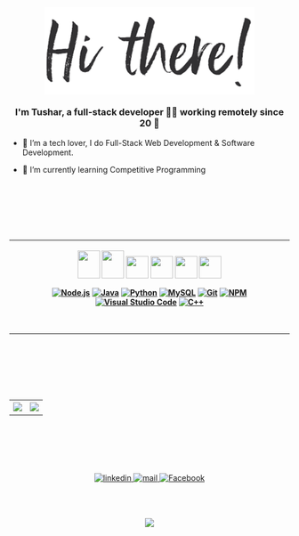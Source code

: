 
<link rel="stylesheet" href="https://stackpath.bootstrapcdn.com/bootstrap/4.3.1/css/bootstrap.min.css">

<div align="center">
<img src="image.png" align="center" height="65%" width="75%" />
</div>
  

### <div align="center">I'm Tushar, a full-stack developer 👨‍💻 working remotely since 20 🚀</div>  
  

- 🔭 I’m a tech lover, I do Full-Stack Web Development & Software Development.  
  

- 🌱  I’m currently learning Competitive Programming 
  
<br/>  

#
<br>
<br>
<table>
  <tr>
    <th>
      

<p align="center">
  
<a href="https://developer.mozilla.org/en-US/docs/Web/Guide/HTML/HTML5" title="HTML5"><img src="https://github.com/tomchen/stack-icons/blob/master/logos/html-5.svg" width="40px" height="50px"></a>
<a href="https://developer.mozilla.org/en-US/docs/Web/CSS" title="CSS3"><img src="https://github.com/tomchen/stack-icons/blob/master/logos/css-3.svg" width="40px" height="50px"></a>
<a href="https://getbootstrap.com/" title="Bootstrap 4"><img src="https://github.com/tomchen/stack-icons/blob/master/logos/bootstrap.svg" width="40px" height="40px"></a>
<a href="https://jquery.com/" title="jQuery"><img src="https://github.com/tomchen/stack-icons/blob/master/logos/jquery-icon.svg" width="40px" height="40px"></a>
<a href="https://developer.mozilla.org/en-US/docs/Web/JavaScript" title="JavaScript"><img src="https://github.com/tomchen/stack-icons/blob/master/logos/javascript.svg" width="40px" height="40px"></a>
<a href="https://reactjs.org/" title="React"><img src="https://github.com/tomchen/stack-icons/blob/master/logos/react.svg" width="40px" height="40px"></a>

 <a href="https://nodejs.org/" title="Node.js"><img src="https://github.com/tomchen/stack-icons/blob/master/logos/nodejs-icon.svg" alt="Node.js" width="25px" height="25px"></a>
<a href="https://www.java.com/" title="Java"><img src="https://github.com/tomchen/stack-icons/blob/master/logos/java.svg" alt="Java" width="25px" height="25px"></a>
 <a href="https://www.python.org/" title="Python"><img src="https://github.com/tomchen/stack-icons/blob/master/logos/python.svg" alt="Python" width="25px" height="25px"></a>
<a href="https://dev.mysql.com/" title="MySQL"><img src="https://github.com/tomchen/stack-icons/blob/master/logos/mysql.svg" alt="MySQL" width="25px" height="25px"></a>
 <a href="https://git-scm.com/" title="Git"><img src="https://github.com/tomchen/stack-icons/blob/master/logos/git-icon.svg" alt="Git" width="25px" height="25px"></a>
<a href="https://www.npmjs.com/" title="NPM"><img src="https://github.com/tomchen/stack-icons/blob/master/logos/npm.svg" alt="NPM" width="25px" height="25px"></a>
<a href="https://code.visualstudio.com/" title="Visual Studio Code"><img src="https://github.com/tomchen/stack-icons/blob/master/logos/visual-studio-code.svg" alt="Visual Studio Code" width="25px" height="25px"></a>
<a href="https://isocpp.org/" title="C++"><img src="https://github.com/tomchen/stack-icons/blob/master/logos/c-plusplus.svg" alt="C++" width="25px" height="25px"></a>

</p>
  <br>
</p>
      
      
      
      
      
      
   </th>
  </tr>
</table>  

<br/>  









#
<br>
<br>
<table align="center">
    <tr>
        <th width="50%">
            <img src="https://github-readme-stats.vercel.app/api?username=kumar-tushar&show_icons=true&theme=tokyonight" />
        </th>
        <th width="50%">
            <img src="https://github-readme-stats.vercel.app/api/top-langs/?username=kumar-tushar&langs_count=8&layout=compact&theme=tokyonight"  height="158px"/>
        </th>
    </tr>
</table>
<br>




#
<br>
<br>
<div align="center">
<a href="https://linkedin.com/in/kumar-tushar" target="_blank">
<img src=https://img.shields.io/badge/linkedin-%231E77B5.svg?&style=for-the-badge&logo=linkedin&logoColor=white alt=linkedin style="margin-bottom: 5px;" />
</a>
<a href="mailto:kumartushar0110@gmail.com" target="_blank">
<img src=https://img.shields.io/badge/Gmail-D14836?style=for-the-badge&logo=gmail&logoColor=white alt=mail style="margin-bottom: 5px;" />
</a>  
<a href="https://www.facebook.com/reach2tushar" target="_blank">
<img src=https://img.shields.io/badge/Facebook-1877F2?style=for-the-badge&logo=facebook&logoColor=white alt=Facebook style="margin-bottom: 5px;" />
</a>
</div>   
<br>



#
<div align="center">
<img src="https://komarev.com/ghpvc/?username=kumar-tushar&label=PROFILE+VIEWS&color=brightgreen&style=flat-square" align="center" />
</div>

